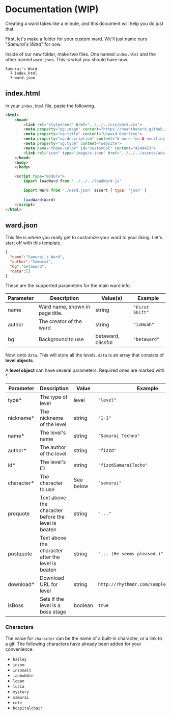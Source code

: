 # Documentation (WIP)
Creating a ward takes like a minute, and this document will help you do just that.

First, let's make a folder for your custom ward. We'll just name ours "*Samurai's Ward*" for now.

Inside of our new folder, make two files. One named `index.html` and the other named `ward.json`. This is what you should have now.

```
Samurai's Ward
  ┗ index.html
  ┗ ward.json
```

## index.html
In your `index.html` file, paste the following.

```html
<html>
    <head>
        <link rel="stylesheet" href="../../../css/ward.css">
        <meta property="og:image" content="https://noahthenerd.github.io/unpaid-overtime/assets/ada.png">
        <meta property="og:title" content="Unpaid Overtime">
        <meta property="og:description" content="A more fun & exciting way to play custom levels in Rhythm Doctor.">
        <meta property="og:type" content="website">
        <meta name="theme-color" id="customCol" content="#24A4E3">
        <link rel="icon" type="image/x-icon" href="../../../assets/ada.png">
    </head>
    <body>
    </body>

    <script type="module">
        import loadWard from '../../../loadWard.js'

        import Ward from './ward.json' assert { type: 'json' }
        
        loadWard(Ward)
    </script>
</html>
```

## ward.json
This file is where you really get to customize your ward to your liking. Let's start off with this template.

```json
{
  "name":"Samurai's Ward",
  "author":"Samurai",
  "bg":"betaward",
  "data":[]
}
```

These are the supported parameters for the main ward info.

| Parameter | Description | Value(s) | Example |
| --------- | ----------- | ----- | -----------|
| name | Ward name, shown in page title. | string | `"First Shift"` |
| author | The creator of the ward | string | `"ixNoah"` |
| bg | Background to use | betaward, blissful | `"betaward"` |

Now, onto `data`. This will store all the levels. `data` is an array that consists of **level objects**.

A **level object** can have several parameters. Required ones are marked with \*.

| Parameter | Description | Value | Example |
| --------- | ----------- | ----- | --------|
| type\* | The type of level | level |`"level"` |
| nickname\* | The nickname of the level | string | `"1-1"` |
| name\* | The level's name | string | `"Samurai Techno"` |
| author\* | The author of the level | string | `"fizzd"` |
| id\* | The level's ID | string|  `"fizzdSamuraiTecho"` |
| character\* | The character to use | See below | `"samurai"` |
| prequote | Text above the character before the level is beaten | string | `"..."` |
| postquote | Text above the character after the level is beaten | string | `"... (He seems pleased.)"` |
| download\* | Download URL for level | string | `http://rhythmdr.com/sampleLevel.rdzip"` |
| isBoss | Sets if the level is a boss stage | boolean | `true` |


### Characters
The value for `character` can be the name of a built-in character, or a link to a gif. The following characters have already been added for your convenience:
- `hailey`
- `insom`
- `insomalt`
- `ianbubble`
- `logan`
- `lucia`
- `mystery`
- `samurai`
- `cole`
- `hospitalchair`